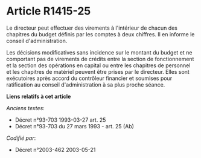# Article R1415-25

Le directeur peut effectuer des virements à l'intérieur de chacun des chapitres du budget définis par les comptes à deux
chiffres. Il en informe le conseil d'administration.

Les décisions modificatives sans incidence sur le montant du budget et ne comportant pas de virements de crédits entre la
section de fonctionnement et la section des opérations en capital ou entre les chapitres de personnel et les chapitres de
matériel peuvent être prises par le directeur. Elles sont exécutoires après accord du contrôleur financier et soumises pour
ratification au conseil d'administration à sa plus proche séance.

**Liens relatifs à cet article**

_Anciens textes_:

  - Décret n°93-703 1993-03-27 art. 25
  - Décret n°93-703 du 27 mars 1993 - art. 25 (Ab)

_Codifié par_:

  - Décret n°2003-462 2003-05-21
